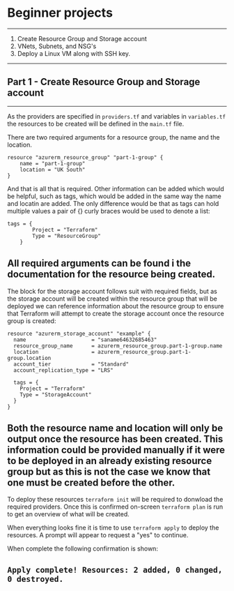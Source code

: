 # Beginner projects
---
1. Create Resource Group and Storage account
2. VNets, Subnets, and NSG's
3. Deploy a Linux VM along with SSH key.
---
## Part 1 - Create Resource Group and Storage account
---
As the providers are specified in `providers.tf` and variables in `variables.tf` the resources to be created will be defined in the `main.tf` file.

There are two required arguments for a resource group, the name and the location.
```
resource "azurerm_resource_group" "part-1-group" {
    name = "part-1-group"
    location = "UK South"
}
```
And that is all that is required. Other information can be added which would be helpful, such as tags, which would be added in the same way the name and locatin are added. The only difference would be that as tags can hold multiple values a pair of {} curly braces would be used to denote a list:
```
tags = {
        Project = "Terraform"
        Type = "ResourceGroup"
    }
```
All required arguments can be found i the documentation for the resource being created.
---
The block for the storage account follows suit with required fields, but as the storage account will be created within the resource group that will be deployed we can reference information about the resource group to ensure that Terraform will attempt to create the storage account once the resource group is created:
```
resource "azurerm_storage_account" "example" {
  name                     = "saname64632685463"
  resource_group_name      = azurerm_resource_group.part-1-group.name
  location                 = azurerm_resource_group.part-1-group.location
  account_tier             = "Standard"
  account_replication_type = "LRS"

  tags = {
    Project = "Terraform"
    Type = "StorageAccount"
  }
}
```
Both the resource name and location will only be output once the resource has been created. This information could be provided manually if it were to be deployed in an already existing resource group but as this is not the case we know that one must be created before the other.
---
To deploy these resources `terraform init` will be required to donwload the required providers. Once this is confirmed on-screen `terraform plan` is run to get an overview of what will be created.

When everything looks fine it is time to use `terraform apply` to deploy the resources. A prompt will appear to request a "yes" to continue.

When complete the following confirmation is shown:

`Apply complete! Resources: 2 added, 0 changed, 0 destroyed.`
---